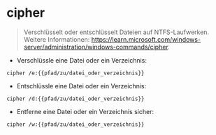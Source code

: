 # cipher

> Verschlüsselt oder entschlüsselt Dateien auf NTFS-Laufwerken.
> Weitere Informationen: <https://learn.microsoft.com/windows-server/administration/windows-commands/cipher>.

- Verschlüssle eine Datei oder ein Verzeichnis:

`cipher /e:{{pfad/zu/datei_oder_verzeichnis}}`

- Entschlüssle eine Datei oder ein Verzeichnis:

`cipher /d:{{pfad/zu/datei_oder_verzeichnis}}`

- Entferne eine Datei oder ein Verzeichnis sicher:

`cipher /w:{{pfad/zu/datei_oder_verzeichnis}}`
